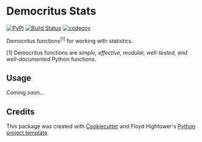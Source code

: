 # Democritus Stats

[![PyPI](https://img.shields.io/pypi/v/d8s-stats.svg)](https://pypi.python.org/pypi/d8s-stats)
[![Build Status](https://travis-ci.com/democritus-project/d8s-stats.svg?branch=main)](https://travis-ci.com/democritus-project/d8s-stats)
[![codecov](https://codecov.io/gh/democritus-project/d8s-stats/branch/main/graph/badge.svg?token=V0WOIXRGMM)](https://codecov.io/gh/democritus-project/d8s-stats)

Democritus functions<sup>[1]</sup> for working with statistics.

[1] Democritus functions are <i>simple, effective, modular, well-tested, and well-documented</i> Python functions.

## Usage

Coming soon...

## Credits

This package was created with [Cookiecutter](https://github.com/audreyr/cookiecutter) and Floyd Hightower's [Python project template](https://github.com/fhightower-templates/python-project-template).
